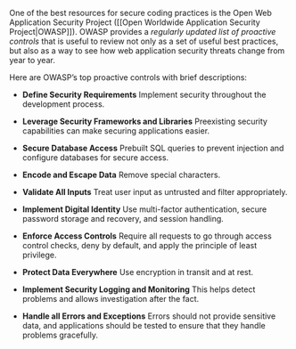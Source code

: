 
One of the best resources for secure coding practices is the Open Web Application Security Project ([[Open Worldwide Application Security Project|OWASP]]). OWASP provides a *regularly updated list of proactive controls* that is useful to review not only as a set of useful best practices, but also as a way to see how web application security threats change from year to year.

Here are OWASP’s top proactive controls with brief descriptions:

- **Define Security Requirements** Implement security throughout the development process.
  
- **Leverage Security Frameworks and Libraries** Preexisting security capabilities can make securing applications easier.
  
- **Secure Database Access** Prebuilt SQL queries to prevent injection and configure databases for secure access. 
  
- **Encode and Escape Data** Remove special characters. 
  
- **Validate All Inputs** Treat user input as untrusted and filter appropriately.
  
- **Implement Digital Identity** Use multi-factor authentication, secure password storage and recovery, and session handling.
  
- **Enforce Access Controls** Require all requests to go through access control checks, deny by default, and apply the principle of least privilege.
  
- **Protect Data Everywhere** Use encryption in transit and at rest.
  
- **Implement Security Logging and Monitoring** This helps detect problems and allows investigation after the fact.
  
- **Handle all Errors and Exceptions** Errors should not provide sensitive data, and applications should be tested to ensure that they handle problems gracefully.


